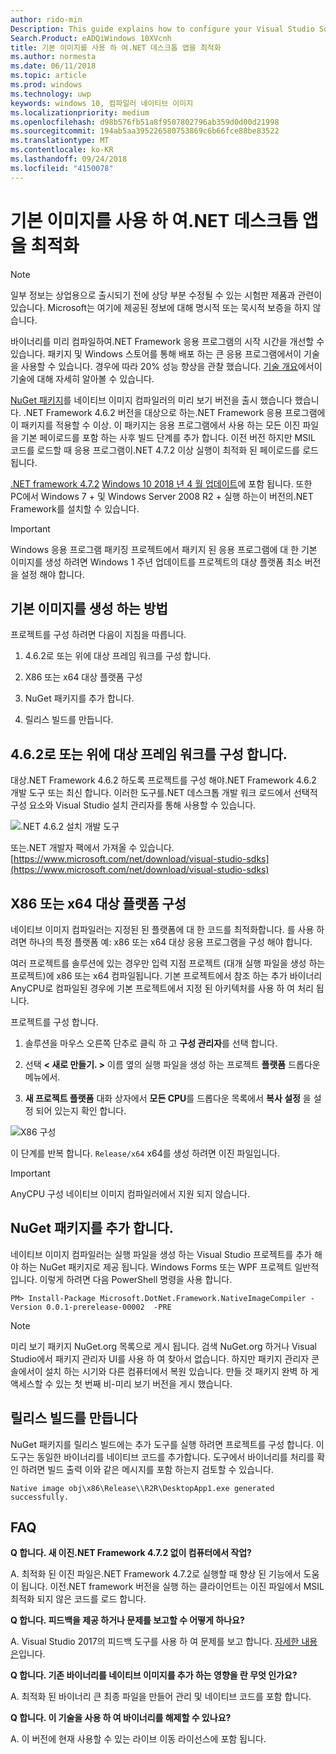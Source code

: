 ```yaml
---
author: rido-min
Description: This guide explains how to configure your Visual Studio Solution to optimize the application binaries with native images.
Search.Product: eADQiWindows 10XVcnh
title: 기본 이미지를 사용 하 여.NET 데스크톱 앱을 최적화
ms.author: normesta
ms.date: 06/11/2018
ms.topic: article
ms.prod: windows
ms.technology: uwp
keywords: windows 10, 컴파일러 네이티브 이미지
ms.localizationpriority: medium
ms.openlocfilehash: d98b576fb51a8f9507802796ab359d0d00d21998
ms.sourcegitcommit: 194ab5aa395226580753869c6b66fce88be83522
ms.translationtype: MT
ms.contentlocale: ko-KR
ms.lasthandoff: 09/24/2018
ms.locfileid: "4150078"
---
```

# <a name="optimize-your-net-desktop-apps-with-native-images"></a>기본 이미지를 사용 하 여.NET 데스크톱 앱을 최적화

> [!NOTE]
> 일부 정보는 상업용으로 출시되기 전에 상당 부분 수정될 수 있는 시험판 제품과 관련이 있습니다. Microsoft는 여기에 제공된 정보에 대해 명시적 또는 묵시적 보증을 하지 않습니다.

바이너리를 미리 컴파일하여.NET Framework 응용 프로그램의 시작 시간을 개선할 수 있습니다. 패키지 및 Windows 스토어를 통해 배포 하는 큰 응용 프로그램에서이 기술을 사용할 수 있습니다. 경우에 따라 20% 성능 향상을 관찰 했습니다. [기술 개요](https://github.com/dotnet/coreclr/blob/master/Documentation/botr/readytorun-overview.md)에서이 기술에 대해 자세히 알아볼 수 있습니다.

[NuGet 패키지](https://www.nuget.org/packages/Microsoft.DotNet.Framework.NativeImageCompiler)를 네이티브 이미지 컴파일러의 미리 보기 버전을 출시 했습니다 했습니다. .NET Framework 4.6.2 버전을 대상으로 하는.NET Framework 응용 프로그램에이 패키지를 적용할 수 이상. 이 패키지는 응용 프로그램에서 사용 하는 모든 이진 파일을 기본 페이로드를 포함 하는 사후 빌드 단계를 추가 합니다. 이전 버전 하지만 MSIL 코드를 로드할 때 응용 프로그램이.NET 4.7.2 이상 실행이 최적화 된 페이로드를 로드 됩니다.

[.NET framework 4.7.2](https://blogs.msdn.microsoft.com/dotnet/2018/04/30/announcing-the-net-framework-4-7-2/) [Windows 10 2018 년 4 월 업데이트](https://blogs.windows.com/windowsexperience/2018/04/30/how-to-get-the-windows-10-april-2018-update/)에 포함 됩니다. 또한 PC에서 Windows 7 + 및 Windows Server 2008 R2 + 실행 하는이 버전의.NET Framework를 설치할 수 있습니다.

> [!IMPORTANT]
> Windows 응용 프로그램 패키징 프로젝트에서 패키지 된 응용 프로그램에 대 한 기본 이미지를 생성 하려면 Windows 1 주년 업데이트를 프로젝트의 대상 플랫폼 최소 버전을 설정 해야 합니다.

## <a name="how-to-produce-native-images"></a>기본 이미지를 생성 하는 방법

프로젝트를 구성 하려면 다음이 지침을 따릅니다.

1. 4.6.2로 또는 위에 대상 프레임 워크를 구성 합니다.

2. X86 또는 x64 대상 플랫폼 구성 

3. NuGet 패키지를 추가 합니다.

4. 릴리스 빌드를 만듭니다.

## <a name="configure-the-target-framework-as-462-or-above"></a>4.6.2로 또는 위에 대상 프레임 워크를 구성 합니다.

대상.NET Framework 4.6.2 하도록 프로젝트를 구성 해야.NET Framework 4.6.2 개발 도구 또는 최신 합니다. 이러한 도구를.NET 데스크톱 개발 워크 로드에서 선택적 구성 요소와 Visual Studio 설치 관리자를 통해 사용할 수 있습니다.

![.NET 4.6.2 설치 개발 도구](images/desktop-to-uwp/install-4.6.2-devpack.png)

또는.NET 개발자 팩에서 가져올 수 있습니다.[https://www.microsoft.com/net/download/visual-studio-sdks](https://www.microsoft.com/net/download/visual-studio-sdks)

## <a name="configure-the-target-platform-as-x86-or-x64"></a>X86 또는 x64 대상 플랫폼 구성

네이티브 이미지 컴파일러는 지정된 된 플랫폼에 대 한 코드를 최적화합니다. 를 사용 하려면 하나의 특정 플랫폼 예: x86 또는 x64 대상 응용 프로그램을 구성 해야 합니다.

여러 프로젝트를 솔루션에 있는 경우만 입력 지점 프로젝트 (대개 실행 파일을 생성 하는 프로젝트)에 x86 또는 x64 컴파일됩니다. 기본 프로젝트에서 참조 하는 추가 바이너리 AnyCPU로 컴파일된 경우에 기본 프로젝트에서 지정 된 아키텍처를 사용 하 여 처리 됩니다.

프로젝트를 구성 합니다.

1. 솔루션을 마우스 오른쪽 단추로 클릭 하 고 **구성 관리자**를 선택 합니다.

2. 선택 **< 새로 만들기. >** 이름 옆의 실행 파일을 생성 하는 프로젝트 **플랫폼** 드롭다운 메뉴에서.

3. **새 프로젝트 플랫폼** 대화 상자에서 **모든 CPU**를 드롭다운 목록에서 **복사 설정** 을 설정 되어 있는지 확인 합니다.

![X86 구성](images/desktop-to-uwp/configure-x86.png)

이 단계를 반복 합니다. `Release/x64` x64를 생성 하려면 이진 파일입니다.

>[!IMPORTANT]
> AnyCPU 구성 네이티브 이미지 컴파일러에서 지원 되지 않습니다.

## <a name="add-the-nuget-packages"></a>NuGet 패키지를 추가 합니다.

네이티브 이미지 컴파일러는 실행 파일을 생성 하는 Visual Studio 프로젝트를 추가 해야 하는 NuGet 패키지로 제공 됩니다. Windows Forms 또는 WPF 프로젝트 일반적입니다. 이렇게 하려면 다음 PowerShell 명령을 사용 합니다.

```PS
PM> Install-Package Microsoft.DotNet.Framework.NativeImageCompiler -Version 0.0.1-prerelease-00002  -PRE
```

> [!NOTE]
> 미리 보기 패키지 NuGet.org 목록으로 게시 됩니다. 검색 NuGet.org 하거나 Visual Studio에서 패키지 관리자 UI를 사용 하 여 찾아서 없습니다. 하지만 패키지 관리자 콘솔에서이 설치 하는 시기와 다른 컴퓨터에서 복원 있습니다. 만들 것 패키지 완벽 하 게 액세스할 수 있는 첫 번째 비-미리 보기 버전을 게시 했습니다.

## <a name="create-a-release-build"></a>릴리스 빌드를 만듭니다

NuGet 패키지를 릴리스 빌드에는 추가 도구를 실행 하려면 프로젝트를 구성 합니다. 이 도구는 동일한 바이너리를 네이티브 코드를 추가합니다.
도구에서 바이너리를 처리를 확인 하려면 빌드 출력 이와 같은 메시지를 포함 하는지 검토할 수 있습니다.

```
Native image obj\x86\Release\\R2R\DesktopApp1.exe generated successfully.
```

## <a name="faq"></a>FAQ

**Q 합니다. 새 이진.NET Framework 4.7.2 없이 컴퓨터에서 작업?**

A. 최적화 된 이진 파일은.NET Framework 4.7.2로 실행할 때 향상 된 기능에서 도움이 됩니다. 이전.NET framework 버전을 실행 하는 클라이언트는 이진 파일에서 MSIL 최적화 되지 않은 코드를 로드 합니다.

**Q 합니다. 피드백을 제공 하거나 문제를 보고할 수 어떻게 하나요?**

A. Visual Studio 2017의 피드백 도구를 사용 하 여 문제를 보고 합니다. [자세한 내용은](https://docs.microsoft.com/visualstudio/ide/how-to-report-a-problem-with-visual-studio-2017)입니다.

**Q 합니다. 기존 바이너리를 네이티브 이미지를 추가 하는 영향을 란 무엇 인가요?**

A. 최적화 된 바이너리 큰 최종 파일을 만들어 관리 및 네이티브 코드를 포함 합니다.

**Q 합니다. 이 기술을 사용 하 여 바이너리를 해제할 수 있나요?**

A. 이 버전에 현재 사용할 수 있는 라이브 이동 라이선스에 포함 됩니다.
